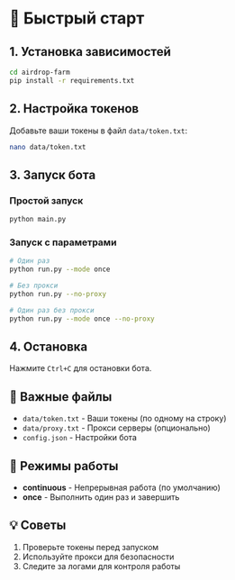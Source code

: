 # 🚀 Быстрый старт

## 1. Установка зависимостей
```bash
cd airdrop-farm
pip install -r requirements.txt
```

## 2. Настройка токенов
Добавьте ваши токены в файл `data/token.txt`:
```bash
nano data/token.txt
```

## 3. Запуск бота

### Простой запуск
```bash
python main.py
```

### Запуск с параметрами
```bash
# Один раз
python run.py --mode once

# Без прокси
python run.py --no-proxy

# Один раз без прокси
python run.py --mode once --no-proxy
```

## 4. Остановка
Нажмите `Ctrl+C` для остановки бота.

## 📁 Важные файлы
- `data/token.txt` - Ваши токены (по одному на строку)
- `data/proxy.txt` - Прокси серверы (опционально)
- `config.json` - Настройки бота

## 🔧 Режимы работы
- **continuous** - Непрерывная работа (по умолчанию)
- **once** - Выполнить один раз и завершить

## 💡 Советы
1. Проверьте токены перед запуском
2. Используйте прокси для безопасности
3. Следите за логами для контроля работы